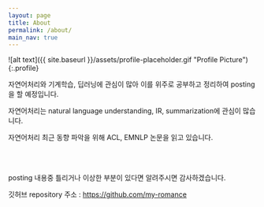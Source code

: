 ```yaml
---
layout: page
title: About
permalink: /about/
main_nav: true
---
```


![alt text]({{ site.baseurl }}/assets/profile-placeholder.gif "Profile Picture"){:.profile}

자연어처리와 기계학습, 딥러닝에 관심이 많아 이를 위주로 공부하고 정리하여 posting을 할 예정입니다.

자연어처리는 natural language understanding, IR, summarization에 관심이 많습니다.

자연어처리 최근 동향 파악을 위해 ACL, EMNLP 논문을 읽고 있습니다.

<br>
<br>

posting 내용중 틀리거나 이상한 부분이 있다면 알려주시면 감사하겠습니다.

깃허브 repository 주소 :  https://github.com/my-romance
